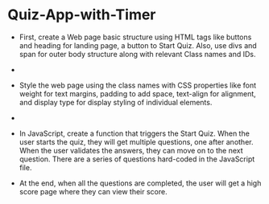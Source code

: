 # Quiz-App-with-Timer 

- First, create a Web page basic structure using HTML tags like buttons and heading for landing page, a button to Start Quiz. Also, use divs and span for outer body structure along with relevant Class names and IDs.
- 
- Style the web page using the class names with CSS properties like font weight for text margins, padding to add space, text-align for alignment, and display type for display styling of individual elements.
- 
- In JavaScript, create a function that triggers the Start Quiz. When the user starts the quiz, they will get multiple questions, one after another. When the user validates the answers, they can move on to the next question. There are a series of questions hard-coded in the JavaScript file.

- At the end, when all the questions are completed, the user will get a high score page where they can view their score.
